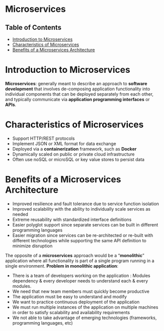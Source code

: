 #  Microservices

## Table of Contents
- [Introduction to Microservices](#Introduction-to-Microservices)
- [Characteristics of Microservices](#Characteristics-of-Microservices)
- [Benefits of a Microservices Architecture](#Benefits-of-a-Microservices-Architecture)

# Introduction to Microservices
__Microservices__: generally meant to describe an approach to __software development__ that involves de-composing application functionality into individual components that can be deployed separately from each other, and typically communicate via __application programming interfaces__ or __APIs__. 

# Characteristics of Microservices
- Support HTTP/REST protocols
- Implement JSON or XML format for data exchange
- Deployed via a __containerization__ framework, such as __Docker__
- Dynamically scaled on public or private cloud infrastructure
- Often use noSQL or microSQL or key value stores to persist data

# Benefits of a Microservices Architecture
- Improved resilience and fault tolerance due to service function isolation
- Improved scalability with the ability to individually scale services as needed
- Extreme reusability with standardized interface definitions
- Easier polyglot support since separate services can be built in different programming languages
- Easier migration since services can be re-architected or re-built with different technologies while supporting the same API definition to minimize disruption

The opposite of a __microservices__ approach would be a “__monolithic__” application where all functionality is part of a single program running in a single environment. __Problem in monolithic application__:
- There is a team of developers working on the application : Modules dependency & every developer needs to understand each & every modules.
- We need that new team members must quickly become productive
- The application must be easy to understand and modify
- We want to practice continuous deployment of the application
- We must run multiple instances of the application on multiple machines in order to satisfy scalability and availability requirements
- We not able to take advantage of emerging technologies (frameworks, programming languages, etc)

